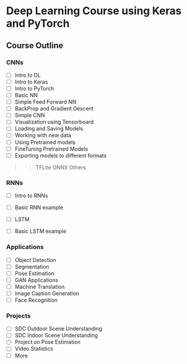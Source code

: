 # Deep Learning Course using Keras and PyTorch

## Course Outline

### CNNs
- [ ] Intro to DL
- [ ] Intro to Keras
- [ ] Intro to PyTorch
- [ ] Basic NN 
- [ ] Simple Feed Forward NN
- [ ] BackProp and Gradient Descent
- [ ] Simple CNN
- [ ] Visualization using Tensorboard
- [ ] Loading and Saving Models
- [ ] Working with new data
- [ ] Using Pretrained models
- [ ] FineTuning Pretrained Models
- [ ] Exporting models to different formats
>> TFLite
>> ONNX
>> Others

### RNNs
- [ ] Intro to RNNs
- [ ] Basic RNN example
- [ ] LSTM
- [ ] Basic LSTM example


### Applications
- [ ] Object Detection
- [ ] Segmentation
- [ ] Pose Estimation
- [ ] GAN Applications
- [ ] Machine Translation
- [ ] Image Caption Generation
- [ ] Face Recognition

### Projects
- [ ] SDC Outdoor Scene Understanding
- [ ] SDC Indoor Scene Understanding
- [ ] Project on Pose Estimation
- [ ] Video Statistics
- [ ] More
